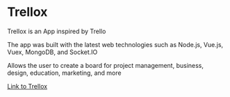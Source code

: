 # Trellox

<p>Trellox is an App inspired by Trello </p>
<p>The app was built with the latest web technologies such as Node.js, Vue.js, Vuex, MongoDB, and Socket.IO</p>
<p>Allows the user to create a board for project management, business, design, education, marketing, and more </p>

<a href="https://trelloxx.herokuapp.com/#/" target="blank">Link to Trellox</a>
